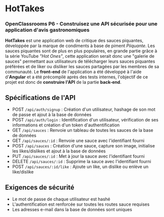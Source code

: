 # HotTakes
### OpenClassrooms P6 - Construisez une API sécurisée pour une application d'avis gastronomiques

**HotTakes** est une application web de critique des sauces piquantes, développée par la marque de condiments à base de piment *Piiquante*. Les sauces piquantes sont de plus en plus populaires, en grande partie grâce à la série YouTube *"Hot Ones"*, cette application serait donc une "galerie de sauces" permettant aux utilisateurs de télécharger leurs sauces piquantes préférées et de liker ou disliker les sauces partagées par les membres de sa communauté. Le **front-end** de l'application a été développé à l'aide d'**Angular** et a été précompilé après des tests internes, l'objectif de ce projet est donc de **construire l'API** de la partie **back-end**.

## Spécifications de l'API

* POST `/api/auth/signup` : Création d'un utilisateur, hashage de son mot de passe et ajout à la base de données
* POST `/api/auth/login` : Identification d'un utilisateur, vérification de ses informations et création d'un token d'authentification
* GET `/api/sauces` : Renvoie un tableau de toutes les sauces de la base de données
* GET `/api/sauces/:id` : Renvoie une sauce avec l'identifiant fourni
* POST `/api/sauces` : Création d'une sauce, capture son image, initialise les likes/dislikes et ajout à la base de données
* PUT `/api/sauces/:id` : Met à jour la sauce avec l'identifiant fourni
* DELETE `/api/sauces/:id` : Supprime la sauce avec l'identifiant fourni
* POST `/api/sauces/:id/like` : Ajoute un like, un dislike ou enlève un like/dislike

## Exigences de sécurité

* Le mot de passe de chaque utilisateur est hashé
* L'authentification est renforcée sur toutes les routes sauce requises
* Les adresses e-mail dans la base de données sont uniques
